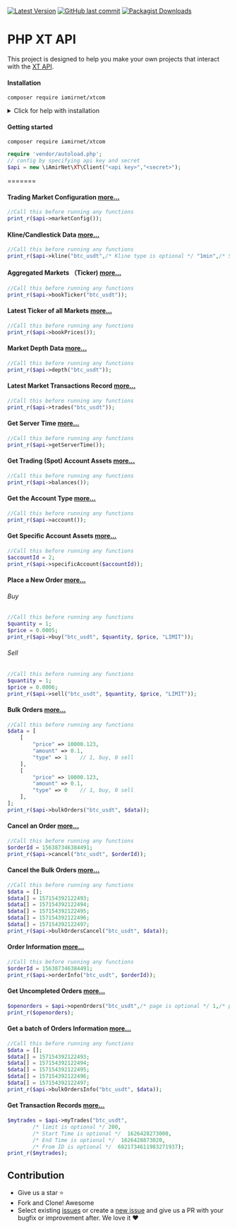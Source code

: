 [![Latest Version](https://img.shields.io/github/release/iamirnet/xt.com.svg?style=flat-square)](https://github.com/iamirnet/xt.com/releases)
[![GitHub last commit](https://img.shields.io/github/last-commit/iamirnet/xt.com.svg?style=flat-square)](#)
[![Packagist Downloads](https://img.shields.io/packagist/dt/iamirnet/xtcom.svg?style=flat-square)](https://packagist.org/packages/iamirnet/xtcom)

# PHP XT API
This project is designed to help you make your own projects that interact with the [XT API](https://doc.xt.com/).

#### Installation
```
composer require iamirnet/xtcom
```
<details>
 <summary>Click for help with installation</summary>

## Install Composer
If the above step didn't work, install composer and try again.
#### Debian / Ubuntu
```
sudo apt-get install curl php-curl
curl -s http://getcomposer.org/installer | php
php composer.phar install
```
Composer not found? Use this command instead:
```
php composer.phar require "iamirnet/xtcom"
```

#### Installing on Windows
Download and install composer:
1. https://getcomposer.org/download/
2. Create a folder on your drive like C:\iAmirNet\XT
3. Run command prompt and type `cd C:\iAmirNet\XT`
4. ```composer require iamirnet/xtcom```
5. Once complete copy the vendor folder into your project.

</details>

#### Getting started
`composer require iamirnet/xtcom`
```php
require 'vendor/autoload.php';
// config by specifying api key and secret
$api = new \iAmirNet\XT\Client("<api key>","<secret>");
```


=======
#### Trading Market Configuration [more...](https://doc.xt.com/#quotesgetMarketConfig)
```php
//Call this before running any functions
print_r($api->marketConfig());
```

#### Kline/Candlestick Data [more...](https://doc.xt.com/#quotesgetKLine)
```php
//Call this before running any functions
print_r($api->kline("btc_usdt",/* Kline type is optional */ "1min",/* Since is optional */  0));
```

#### Aggregated Markets （Ticker) [more...](https://doc.xt.com/#quotesgetTicker)
```php
//Call this before running any functions
print_r($api->bookTicker("btc_usdt"));
```

#### Latest Ticker of all Markets [more...](https://doc.xt.com/#quotesgetTickers)
```php
//Call this before running any functions
print_r($api->bookPrices());
```

#### Market Depth Data [more...](https://doc.xt.com/#quotesgetDepth)
```php
//Call this before running any functions
print_r($api->depth("btc_usdt"));
```

#### Latest Market Transactions Record [more...](https://doc.xt.com/#quotesgetTrades)
```php
//Call this before running any functions
print_r($api->trades("btc_usdt"));
```

#### Get Server Time [more...](https://doc.xt.com/#tradegetServerTime)
```php
//Call this before running any functions
print_r($api->getServerTime());
```

#### Get Trading (Spot) Account Assets [more...](https://doc.xt.com/#tradegetBalance)
```php
//Call this before running any functions
print_r($api->balances());
```

#### Get the Account Type [more...](https://doc.xt.com/#tradegetAccounts)
```php
//Call this before running any functions
print_r($api->account());
```

#### Get Specific Account Assets [more...](https://doc.xt.com/#tradegetFunds)
```php
//Call this before running any functions
$accountId = 2;
print_r($api->specificAccount($accountId));
```

#### Place a New Order [more...](https://doc.xt.com/#tradeorder)
###### Buy
```php
//Call this before running any functions
$quantity = 1;
$price = 0.0005;
print_r($api->buy("btc_usdt", $quantity, $price, "LIMIT"));
```

###### Sell
```php
//Call this before running any functions
$quantity = 1;
$price = 0.0006;
print_r($api->sell("btc_usdt", $quantity, $price, "LIMIT"));
```

#### Bulk Orders [more...](https://doc.xt.com/#tradebatchOrder)
```php
//Call this before running any functions
$data = [
    [
        "price" => 10000.123,
        "amount" => 0.1,
        "type" => 1    // 1, buy, 0 sell
    ],
    [
        "price" => 10000.123,
        "amount" => 0.1,
        "type" => 0    // 1, buy, 0 sell
    ],
];
print_r($api->bulkOrders("btc_usdt", $data));
```

#### Cancel an Order [more...](https://doc.xt.com/#tradecancel)
```php
//Call this before running any functions
$orderId = 156387346384491;
print_r($api->cancel("btc_usdt", $orderId));
```

#### Cancel the Bulk Orders [more...](https://doc.xt.com/#tradebatchCancel)
```php
//Call this before running any functions
$data = [];
$data[] = 157154392122493;
$data[] = 157154392122494;
$data[] = 157154392122495;
$data[] = 157154392122496;
$data[] = 157154392122497;
print_r($api->bulkOrdersCancel("btc_usdt", $data));
```

#### Order Information [more...](https://doc.xt.com/#tradegetOrder)
```php
//Call this before running any functions
$orderId = 156387346384491;
print_r($api->orderInfo("btc_usdt", $orderId));
```

#### Get Uncompleted Orders [more...](https://doc.xt.com/#tradegetOpenOrders)
```php
$openorders = $api->openOrders("btc_usdt",/* page is optional */ 1,/* pageSize is optional */  10);
print_r($openorders);
```

#### Get a batch of Orders Information [more...](https://doc.xt.com/#tradegetBatchOrders)
```php
//Call this before running any functions
$data = [];
$data[] = 157154392122493;
$data[] = 157154392122494;
$data[] = 157154392122495;
$data[] = 157154392122496;
$data[] = 157154392122497;
print_r($api->bulkOrdersInfo("btc_usdt", $data));
```

#### Get Transaction Records [more...](https://doc.xt.com/#trademyTrades)
```php
$mytrades = $api->myTrades("btc_usdt",
        /* limit is optional */ 200,
        /* Start Time is optional */  1626428273000,
        /* End Time is optional */  1626428873020,
        /* From ID is optional */  6821734611983271937);
print_r($mytrades);
```

## Contribution
- Give us a star :star:
- Fork and Clone! Awesome
- Select existing [issues](https://github.com/iamirnet/xt.com/issues) or create a [new issue](https://github.com/iamirnet/xt.com/issues/new) and give us a PR with your bugfix or improvement after. We love it ❤️
